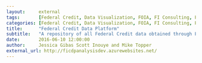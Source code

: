 ```yaml
---
layout:     external
tags:		[Federal Credit, Data Visualization, FOIA, FI Consulting, FI Labs, Capitol Area Data Science]
categories: [Federal Credit, Data Visualization, FOIA, FI Consulting, FI Labs, Capitol Area Data Science]
title:      "Federal Credit Data Platform"
subtitle:   "A repository of all Federal Credit data obtained through FOIA requests."
date:       2016-06-10 12:00:00
author:     Jessica Gibas Scott Inouye and Mike Topper
external_url: http://ficdpanalysisdev.azurewebsites.net/
---
```

